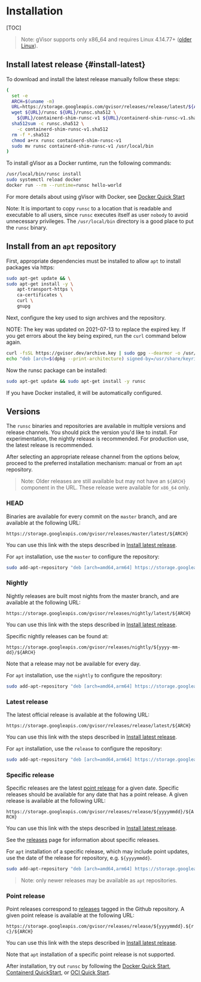 # Installation

[TOC]

> Note: gVisor supports only x86\_64 and requires Linux 4.14.77+
> ([older Linux](./networking.md#gso)).

## Install latest release {#install-latest}

To download and install the latest release manually follow these steps:

```bash
(
  set -e
  ARCH=$(uname -m)
  URL=https://storage.googleapis.com/gvisor/releases/release/latest/${ARCH}
  wget ${URL}/runsc ${URL}/runsc.sha512 \
    ${URL}/containerd-shim-runsc-v1 ${URL}/containerd-shim-runsc-v1.sha512
  sha512sum -c runsc.sha512 \
    -c containerd-shim-runsc-v1.sha512
  rm -f *.sha512
  chmod a+rx runsc containerd-shim-runsc-v1
  sudo mv runsc containerd-shim-runsc-v1 /usr/local/bin
)
```

To install gVisor as a Docker runtime, run the following commands:

```bash
/usr/local/bin/runsc install
sudo systemctl reload docker
docker run --rm --runtime=runsc hello-world
```

For more details about using gVisor with Docker, see
[Docker Quick Start](./quick_start/docker.md)

Note: It is important to copy `runsc` to a location that is readable and
executable to all users, since `runsc` executes itself as user `nobody` to avoid
unnecessary privileges. The `/usr/local/bin` directory is a good place to put
the `runsc` binary.

## Install from an `apt` repository

First, appropriate dependencies must be installed to allow `apt` to install
packages via https:

```bash
sudo apt-get update && \
sudo apt-get install -y \
    apt-transport-https \
    ca-certificates \
    curl \
    gnupg
```

Next, configure the key used to sign archives and the repository.

NOTE: The key was updated on 2021-07-13 to replace the expired key. If you get
errors about the key being expired, run the `curl` command below again.

```bash
curl -fsSL https://gvisor.dev/archive.key | sudo gpg --dearmor -o /usr/share/keyrings/gvisor-archive-keyring.gpg
echo "deb [arch=$(dpkg --print-architecture) signed-by=/usr/share/keyrings/gvisor-archive-keyring.gpg] https://storage.googleapis.com/gvisor/releases release main" | sudo tee /etc/apt/sources.list.d/gvisor.list > /dev/null
```

Now the runsc package can be installed:

```bash
sudo apt-get update && sudo apt-get install -y runsc
```

If you have Docker installed, it will be automatically configured.

## Versions

The `runsc` binaries and repositories are available in multiple versions and
release channels. You should pick the version you'd like to install. For
experimentation, the nightly release is recommended. For production use, the
latest release is recommended.

After selecting an appropriate release channel from the options below, proceed
to the preferred installation mechanism: manual or from an `apt` repository.

> Note: Older releases are still available but may not have an `${ARCH}`
> component in the URL. These release were available for `x86_64` only.

### HEAD

Binaries are available for every commit on the `master` branch, and are
available at the following URL:

`https://storage.googleapis.com/gvisor/releases/master/latest/${ARCH}`

You can use this link with the steps described in
[Install latest release](#install-latest).

For `apt` installation, use the `master` to configure the repository:

```bash
sudo add-apt-repository "deb [arch=amd64,arm64] https://storage.googleapis.com/gvisor/releases master main"
```

### Nightly

Nightly releases are built most nights from the master branch, and are available
at the following URL:

`https://storage.googleapis.com/gvisor/releases/nightly/latest/${ARCH}`

You can use this link with the steps described in
[Install latest release](#install-latest).

Specific nightly releases can be found at:

`https://storage.googleapis.com/gvisor/releases/nightly/${yyyy-mm-dd}/${ARCH}`

Note that a release may not be available for every day.

For `apt` installation, use the `nightly` to configure the repository:

```bash
sudo add-apt-repository "deb [arch=amd64,arm64] https://storage.googleapis.com/gvisor/releases nightly main"
```

### Latest release

The latest official release is available at the following URL:

`https://storage.googleapis.com/gvisor/releases/release/latest/${ARCH}`

You can use this link with the steps described in
[Install latest release](#install-latest).

For `apt` installation, use the `release` to configure the repository:

```bash
sudo add-apt-repository "deb [arch=amd64,arm64] https://storage.googleapis.com/gvisor/releases release main"
```

### Specific release

Specific releases are the latest [point release](#point-release) for a given
date. Specific releases should be available for any date that has a point
release. A given release is available at the following URL:

`https://storage.googleapis.com/gvisor/releases/release/${yyyymmdd}/${ARCH}`

You can use this link with the steps described in
[Install latest release](#install-latest).

See the [releases](https://github.com/google/gvisor/releases) page for
information about specific releases.

For `apt` installation of a specific release, which may include point updates,
use the date of the release for repository, e.g. `${yyyymmdd}`.

```bash
sudo add-apt-repository "deb [arch=amd64,arm64] https://storage.googleapis.com/gvisor/releases yyyymmdd main"
```

> Note: only newer releases may be available as `apt` repositories.

### Point release

Point releases correspond to
[releases](https://github.com/google/gvisor/releases) tagged in the Github
repository. A given point release is available at the following URL:

`https://storage.googleapis.com/gvisor/releases/release/${yyyymmdd}.${rc}/${ARCH}`

You can use this link with the steps described in
[Install latest release](#install-latest).

Note that `apt` installation of a specific point release is not supported.

After installation, try out `runsc` by following the
[Docker Quick Start](./quick_start/docker.md),
[Containerd QuickStart](./containerd/quick_start.md), or
[OCI Quick Start](./quick_start/oci.md).
